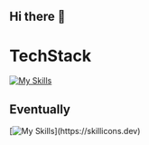 ## Hi there 👋

<!--
**MaekawaTomonori/MaekawaTomonori** is a ✨ _special_ ✨ repository because its `README.md` (this file) appears on your GitHub profile.

Here are some ideas to get you started:

- 🔭 I’m currently working on ...
- 🌱 I’m currently learning ...
- 👯 I’m looking to collaborate on ...
- 🤔 I’m looking for help with ...
- 💬 Ask me about ...
- 📫 How to reach me: ...
- 😄 Pronouns: ...
- ⚡ Fun fact: ...
-->

# TechStack
[![My Skills](https://skillicons.dev/icons?i=cpp,java,github,slack,discord,twitter)](https://skillicons.dev)

## Eventually
[![My Skills](https://skillicons.dev/icons?i=raspberrypi,linux,mysql,)](https://skillicons.dev)
